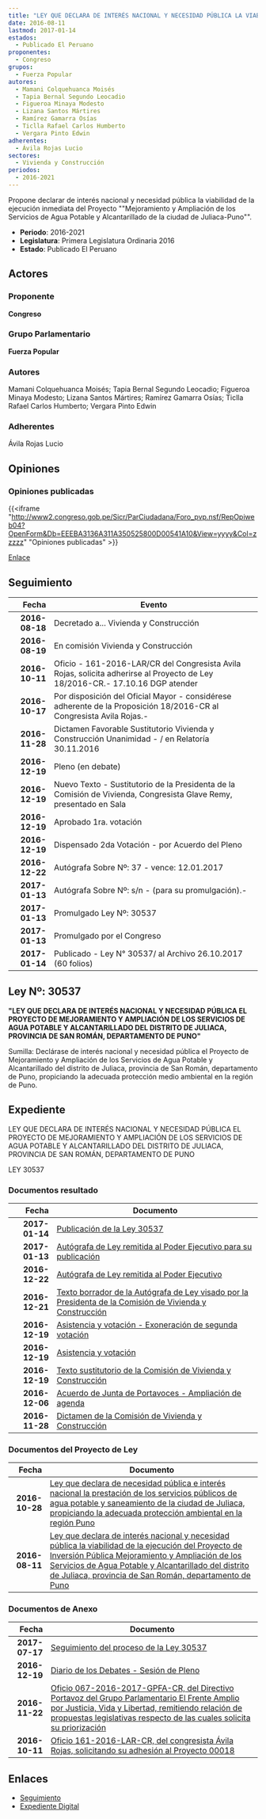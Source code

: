```yaml
---
title: "LEY QUE DECLARA DE INTERÉS NACIONAL Y NECESIDAD PÚBLICA LA VIABILIDAD DE LA EJECUCIÓN DEL PROYECTO DE INVERSIÓN PÚBLICA 'MEJORAMIENTO Y AMPLIACIÓN DE LOS SERVICIOS DE AGUA POTABLE Y ALCANTARILLADO DEL DISTRITO DE JULIACA, PROV. DE SAN ROMÁN, DEPARTAMENTO DE PUNO"
date: 2016-08-11
lastmod: 2017-01-14
estados: 
  - Publicado El Peruano
proponentes: 
  - Congreso
grupos: 
  - Fuerza Popular
autores: 
  - Mamani Colquehuanca Moisés
  - Tapia Bernal Segundo Leocadio
  - Figueroa Minaya Modesto
  - Lizana Santos Mártires
  - Ramírez Gamarra Osías
  - Ticlla Rafael Carlos Humberto
  - Vergara Pinto Edwin
adherentes: 
  - Ávila Rojas Lucio
sectores: 
  - Vivienda y Construcción
periodos: 
  - 2016-2021
---
```


Propone declarar de interés nacional y necesidad pública la viabilidad de la ejecución inmediata del Proyecto ""Mejoramiento y Ampliación de los Servicios de Agua Potable y Alcantarillado de la ciudad de Juliaca-Puno"".

- **Periodo**: 2016-2021
- **Legislatura**: Primera Legislatura Ordinaria 2016
- **Estado**: Publicado El Peruano

## Actores

### Proponente

**Congreso**

### Grupo Parlamentario

**Fuerza Popular**

### Autores

Mamani Colquehuanca Moisés; Tapia Bernal Segundo Leocadio; Figueroa Minaya Modesto; Lizana Santos Mártires; Ramírez Gamarra Osías; Ticlla Rafael Carlos Humberto; Vergara Pinto Edwin

### Adherentes

Ávila Rojas Lucio


## Opiniones

### Opiniones publicadas

{{<iframe "http://www2.congreso.gob.pe/Sicr/ParCiudadana/Foro_pvp.nsf/RepOpiweb04?OpenForm&Db=EEEBA3136A311A350525800D00541A10&View=yyyy&Col=zzzzz" "Opiniones publicadas" >}}

[Enlace](http://www2.congreso.gob.pe/Sicr/ParCiudadana/Foro_pvp.nsf/RepOpiweb04?OpenForm&Db=EEEBA3136A311A350525800D00541A10&View=yyyy&Col=zzzzz)

## Seguimiento

| Fecha | Evento |
|------:|--------|
| **2016-08-18** | Decretado a... Vivienda y Construcción|
| **2016-08-19** | En comisión Vivienda y Construcción|
| **2016-10-11** | Oficio - 161-2016-LAR/CR del Congresista Avila Rojas, solicita adherirse al Proyecto de Ley 18/2016-CR.- 17.10.16 DGP atender|
| **2016-10-17** | Por disposición del Oficial Mayor - considérese adherente de la Proposición 18/2016-CR al Congresista Avila Rojas.-|
| **2016-11-28** | Dictamen Favorable Sustitutorio Vivienda y Construcción Unanimidad - / en Relatoría 30.11.2016|
| **2016-12-19** | Pleno (en debate)|
| **2016-12-19** | Nuevo Texto - Sustitutorio de la Presidenta de la Comisión de Vivienda, Congresista Glave Remy, presentado en Sala|
| **2016-12-19** | Aprobado 1ra. votación|
| **2016-12-19** | Dispensado 2da Votación - por Acuerdo del Pleno|
| **2016-12-22** | Autógrafa Sobre Nº: 37 - vence: 12.01.2017|
| **2017-01-13** | Autógrafa Sobre Nº: s/n - (para su promulgación).-|
| **2017-01-13** | Promulgado Ley Nº: 30537|
| **2017-01-13** | Promulgado por el Congreso|
| **2017-01-14** | Publicado - Ley N° 30537/ al Archivo 26.10.2017 (60 folios)|

## Ley Nº: 30537

**"LEY QUE DECLARA DE INTERÉS NACIONAL Y NECESIDAD PÚBLICA EL PROYECTO DE MEJORAMIENTO Y AMPLIACIÓN DE LOS SERVICIOS DE AGUA POTABLE Y ALCANTARILLADO DEL DISTRITO DE JULIACA, PROVINCIA DE SAN ROMÁN, DEPARTAMENTO DE PUNO"**

Sumilla: Declárase de interés nacional y necesidad pública el Proyecto de Mejoramiento y Ampliación de los Servicios de Agua Potable y Alcantarillado del distrito de Juliaca, provincia de San Román, departamento de Puno, propiciando la adecuada protección medio ambiental en la región de Puno.


## Expediente

LEY QUE DECLARA DE INTERÉS NACIONAL Y NECESIDAD PÚBLICA EL PROYECTO DE MEJORAMIENTO Y AMPLIACIÓN DE LOS SERVICIOS DE AGUA POTABLE Y ALCANTARILLADO DEL DISTRITO DE JULIACA, PROVINCIA DE SAN ROMÁN, DEPARTAMENTO DE PUNO

LEY 30537


### Documentos resultado

| Fecha | Documento |
|------:|--------|
| **2017-01-14** | [Publicación de la Ley 30537](http://www.leyes.congreso.gob.pe/Documentos/2016_2021/ADLP/Normas_Legales/30537-LEY.pdf) |
| **2017-01-13** | [Autógrafa de Ley remitida al Poder Ejecutivo para su publicación](http://www.leyes.congreso.gob.pe/Documentos/2016_2021/Autografas/Ley_y_de_Resolucion_Legislativa/AU0001820170113.pdf) |
| **2016-12-22** | [Autógrafa de Ley remitida al Poder Ejecutivo](http://www.leyes.congreso.gob.pe/Documentos/2016_2021/Autografas/Ley_y_de_Resolucion_Legislativa/AU0001820161222.pdf) |
| **2016-12-21** | [Texto borrador de la Autógrafa de Ley visado por la Presidenta de la Comisión de Vivienda y Construcción](http://www.leyes.congreso.gob.pe/Documentos/2016_2021/Texto_Borrador_de_Autografa/BAU0001820161221.pdf) |
| **2016-12-19** | [Asistencia y votación - Exoneración de segunda votación](http://www.leyes.congreso.gob.pe/Documentos/2016_2021/Asistencia_y_Votacion/Proyectos_de_Ley/Exoneracion_de_Segunda_Votacion/AVES0001820161219.pdf) |
| **2016-12-19** | [Asistencia y votación](http://www.leyes.congreso.gob.pe/Documentos/2016_2021/Asistencia_y_Votacion/Proyectos_de_Ley/AV0001820161219.pdf) |
| **2016-12-19** | [Texto sustitutorio de la Comisión de Vivienda y Construcción](http://www.leyes.congreso.gob.pe/Documentos/2016_2021/Texto_Sustitutorio/Proyectos_de_Ley/TS0001820161219.pdf) |
| **2016-12-06** | [Acuerdo de Junta de Portavoces - Ampliación de agenda](http://www.leyes.congreso.gob.pe/Documentos/2016_2021/Acuerdos/Junta_Portavoces/AJP0001820161206.pdf) |
| **2016-11-28** | [Dictamen de la Comisión de Vivienda y Construcción](http://www.leyes.congreso.gob.pe/Documentos/2016_2021/Dictamenes/Proyectos_de_Ley/00018DC24MAY20161128..pdf) |

### Documentos del Proyecto de Ley

| Fecha | Documento |
|------:|--------|
| **2016-10-28** | [Ley que declara de necesidad pública e interés nacional la prestación de los servicios públicos de agua potable y saneamiento de la ciudad de Juliaca, propiciando la adecuada protección ambiental en la región Puno](http://www.leyes.congreso.gob.pe/Documentos/2016_2021/Proyectos_de_Ley_y_de_Resoluciones_Legislativas/PL0050220161028..pdf) |
| **2016-08-11** | [Ley que declara de interés nacional y necesidad pública la viabilidad de la ejecución del Proyecto de Inversión Pública Mejoramiento y Ampliación de los Servicios de Agua Potable y Alcantarillado del distrito de Juliaca, provincia de San Román, departamento de Puno](http://www.leyes.congreso.gob.pe/Documentos/2016_2021/Proyectos_de_Ley_y_de_Resoluciones_Legislativas/PL00018_20160811.pdf) |

### Documentos de Anexo

| Fecha | Documento |
|------:|--------|
| **2017-07-17** | [Seguimiento del proceso de la Ley 30537](http://www.leyes.congreso.gob.pe/Documentos/2016_2021/Seguimiento_de_Proyectos_de_Ley/00018PL20170717.pdf) |
| **2016-12-19** | [Diario de los Debates - Sesión de Pleno](http://www2.congreso.gob.pe/Sicr/DiarioDebates/Publicad.nsf/SesionesPleno/05256D6E0073DFE90525808F00072361/$FILE/PLO-2016-24.pdf) |
| **2016-11-22** | [Oficio 067-2016-2017-GPFA-CR, del Directivo Portavoz del Grupo Parlamentario El Frente Amplio por Justicia, Vida y Libertad, remitiendo relación de propuestas legislativas respecto de las cuales solicita su priorización](http://www.leyes.congreso.gob.pe/Documentos/2016_2021/Oficios/Grupos_Parlamentarios/OFICIO-067-2016-2017-GPFA-CR.pdf) |
| **2016-10-11** | [Oficio 161-2016-LAR-CR, del congresista Ávila Rojas, solicitando su adhesión al Proyecto 00018](http://www.leyes.congreso.gob.pe/Documentos/2016_2021/Adhesiones/Proyectos_de_Ley/OFICIO-161-2016-LAR-CR.pdf) |

## Enlaces 

- [Seguimiento](http://www2.congreso.gob.pe/Sicr/TraDocEstProc/CLProLey2016.nsf/f7fff46988ca05b1052578e100829cc7/0c2909097a8c34570525800d00074aab?OpenDocument)
- [Expediente Digital](http://www2.congreso.gob.pe/Sicr/TraDocEstProc/CLProLey2016.nsf/f7fff46988ca05b1052578e100829cc7/0c2909097a8c34570525800d00074aab?OpenDocument&Click=05257FB7005EB655.eb71d0cf91d8294e05256cdf006b5706/$Body/0.1C6C)
